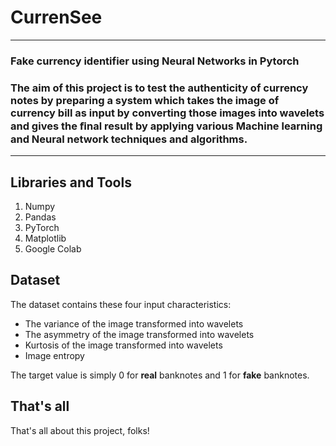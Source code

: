 # CurrenSee
-----------------------------
### Fake currency identifier using Neural Networks in Pytorch
### The aim of this project is to test the authenticity of  currency notes by preparing a system which takes the image of currency bill as input by converting those images into wavelets and gives the ﬁnal result by applying various Machine learning and Neural network techniques and algorithms.
-----------------------------------


## Libraries and Tools
1. Numpy
2. Pandas
3. PyTorch
4. Matplotlib
5. Google Colab

## Dataset
The dataset contains these four input characteristics:

- The variance of the image transformed into wavelets
- The asymmetry of the image transformed into wavelets
- Kurtosis of the image transformed into wavelets
- Image entropy

The target value is simply 0 for **real** banknotes and 1 for **fake** banknotes.


## That's all
That's all about this project, folks!
